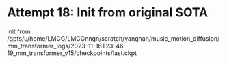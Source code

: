 
# Attempt 18: Init from original SOTA
init from /gpfs/u/home/LMCG/LMCGnngn/scratch/yanghan/music_motion_diffusion/mm_transformer_logs/2023-11-16T23-46-19_mm_transformer_v15/checkpoints/last.ckpt